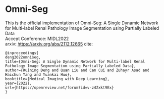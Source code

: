 # Omni-Seg
This is the official implementation of Omni-Seg: A Single Dynamic Network for Multi-label Renal Pathology Image Segmentation using Partially Labeled Data  
Accept Conference: MIDL2022  
arxiv: https://arxiv.org/abs/2112.12665 
cite: 
```
@inproceedings{
deng2022omniseg,
title={Omni-Seg: A Single Dynamic Network for Multi-label Renal Pathology Image Segmentation using Partially Labeled Data},
author={Ruining Deng and Quan Liu and Can Cui and Zuhayr Asad and Haichun Yang and Yuankai Huo},
booktitle={Medical Imaging with Deep Learning},
year={2022},
url={https://openreview.net/forum?id=v-z4Zxkt9Ex}
}
```
